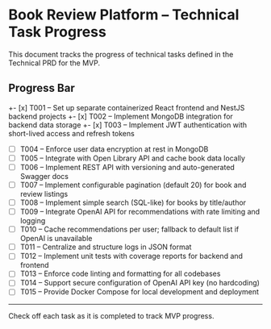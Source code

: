 # Book Review Platform – Technical Task Progress

This document tracks the progress of technical tasks defined in the Technical PRD for the MVP.



## Progress Bar

+- [x] T001 – Set up separate containerized React frontend and NestJS backend projects
+- [x] T002 – Implement MongoDB integration for backend data storage
+- [x] T003 – Implement JWT authentication with short-lived access and refresh tokens
- [ ] T004 – Enforce user data encryption at rest in MongoDB
- [ ] T005 – Integrate with Open Library API and cache book data locally
- [ ] T006 – Implement REST API with versioning and auto-generated Swagger docs
- [ ] T007 – Implement configurable pagination (default 20) for book and review listings
- [ ] T008 – Implement simple search (SQL-like) for books by title/author
- [ ] T009 – Integrate OpenAI API for recommendations with rate limiting and logging
- [ ] T010 – Cache recommendations per user; fallback to default list if OpenAI is unavailable
- [ ] T011 – Centralize and structure logs in JSON format
- [ ] T012 – Implement unit tests with coverage reports for backend and frontend
- [ ] T013 – Enforce code linting and formatting for all codebases
- [ ] T014 – Support secure configuration of OpenAI API key (no hardcoding)
- [ ] T015 – Provide Docker Compose for local development and deployment

---

Check off each task as it is completed to track MVP progress.
